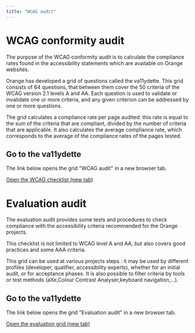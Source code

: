 ```yaml
---
title: "WCAG audit"
---
```


# WCAG conformity audit

The purpose of the WCAG conformity audit is to calculate the compliance rates found in the accessibility statements which are available on Orange websites. 

Orange has developed a grid of questions called the va11ydette. This grid consists of 64 questions, that between them cover the 50 criteria of the WCAG version 2.1 levels A and AA. Each question is used to validate or invalidate one or more criteria, and any given criterion can be addressed by one or more questions. 

The grid calculates a compliance rate per page audited: this rate is equal to the sum of the criteria that are compliant, divided by the number of criteria that are applicable. It also calculates the average compliance rate, which corresponds to the average of the compliance rates of the pages tested. 

## Go to the va11ydette

The link below opens the grid "WCAG audit" in a new browser tab.   

<a href="/fr/web/la-va11ydette/?list=wcag-web&lang=en" target="_blank" rel="noopener noreferrer" class="btn btn-secondary" title="Open the WCAG grid (new tab)">Open the WCAG checklist <span class="sr-only"> (new tab)</span></a>

# Evaluation audit

The evaluation audit provides some tests and procedures to check compliance with the accessibility criteria recommended for the Orange projects.

This checklist is not limited to WCAG level A and AA, but also covers good practices and some AAA criteria.

This grid can be used at various projects steps : it may be used by different profiles (developer, qualifier, accessibility experts), whether for an initial audit, or for acceptance phases. It is also possible to filter criteria by tools or test methods (aXe,Colour Contrast Analyser,keyboard navigation,...).

## Go to the va11ydette

The link below opens the grid "Evaluation audit" in a new browser tab.   

<a href="../la-va11ydette/?list=audit-web&lang=en" target="_blank" rel="noopener noreferrer" class="btn btn-secondary" title="Open the evaluation grid (new tab)">Open the evaluation grid<span class="sr-only"> (new tab)</span></a>